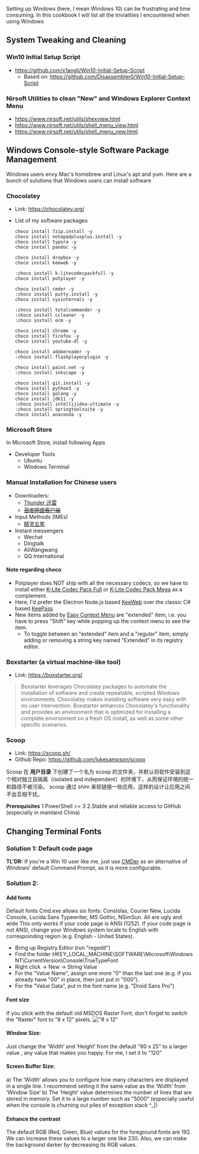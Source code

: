 Setting up Windows (here, I mean Windows 10) can be frustrating and time consuming. In this cookbook I will list all the trivialities I encountered when using Windows

## System Tweaking and Cleaning
### Win10 Initial Setup Script
* https://github.com/x1angli/Win10-Initial-Setup-Script
   * Based on: https://github.com/Disassembler0/Win10-Initial-Setup-Script

### Nirsoft Utilities to clean "New" and Windows Explorer Context Menu
* https://www.nirsoft.net/utils/shexview.html
* https://www.nirsoft.net/utils/shell_menu_view.html
* https://www.nirsoft.net/utils/shell_menu_new.html

## Windows Console-style Software Package Management
Windows users envy Mac's homebrew and Linux's apt and yum. Here are a bunch of sulutions that Windows users can install software

### Chocolatey
* Link: https://chocolatey.org/

* List of my software packages

      choco install 7zip.install -y
      choco install notepadplusplus.install -y
      choco install typora -y
      choco install pandoc -y

      choco install dropbox -y
      choco install keeweb -y
      
      :choco install k-litecodecpackfull -y
      choco install potplayer -y
      
      choco install cmder -y
      :choco install putty.install -y
      choco install sysinternals -y
      
      :choco install totalcommander -y
      :choco install ccleaner -y
      :choco install ecm -y
      
      choco install chrome -y
      choco install firefox -y
      choco install youtube-dl -y

      choco install adobereader -y
      :choco install flashplayerplugin -y
      
      choco install paint.net -y
      :choco install inkscape -y
      
      choco install git.install -y
      choco install python3 -y
      choco install golang -y
      choco install jdk11 -y
      :choco install intellijidea-ultimate -y
      :choco install springtoolsuite -y 
      choco install anaconda -y 

### Microsoft Store
In Microsoft Store, install following Apps
* Developer Tools
    * Ubuntu
    * Windows Terminal
    
### Manual Installation for Chinese users
* Downloaders: 
    * [Thunder 迅雷](http://u.xunlei.com/)
    * ~~[百度网盘客户端](https://pandownload.com/)~~
* Input Methods (IMEs) 
    * [精灵五笔](http://www.jlwubi.com/)
* Instant messengers
    * Wechat
    * Dingtalk 
    * AliWangwang
    * QQ International

#### Note regarding choco
* Potplayer does NOT ship with all the necessary codecs, so we have to install either [K-Lite Codec Pack Full](https://chocolatey.org/packages/k-litecodecpackfull) or [K-Lite Codec Pack Mega](https://chocolatey.org/packages/k-litecodecpackmega) as a complement.
* Here, I'd prefer the Electron Node.js based [KeeWeb](https://keeweb.info/) over the classic C# based [KeePass](https://keepass.info/)
* New items added by [Easy Context Menu](https://chocolatey.org/packages/ecm) are "extended" item, i.e. you have to press "Shift" key while popping up the context menu to see the item. 
    * To toggle between an "extended" item and a "regular" item, simply adding or removing a string key named "Extended" in its registry editor.

### Boxstarter (a virtual machine-like tool)
* Link: https://boxstarter.org/
> Boxstarter leverages Chocolatey packages to automate the installation of software and create repeatable, scripted Windows environments. Chocolatey makes installing software very easy with no user intervention. Boxstarter enhances Chocolatey's functionality and provides an environment that is optimized for installing a complete environment on a fresh OS install, as well as some other specific scenarios.

### Scoop
* Link: https://scoop.sh/
* Github Repo: https://github.com/lukesampson/scoop

Scoop 在 __用户目录__ 下创建了一个名为 scoop 的文件夹，并默认将软件安装到这个相对独立且隔离（isolated and independent）的环境下，从而保证环境的统一和路径不被污染。
scoop 通过 shim 来软链接一些应用，这样的设计让应用之间不会互相干扰。

__Prerequisites__ 
1.PowerShell >= 3
2.Stable and reliable access to GitHub (especially in mainland China)



## Changing Terminal Fonts
### Solution 1: Default code page 
__TL'DR:__ If you're a Win 10 user like me, just use [CMDer](http://cmder.net/) as an alternative of Windows' default Command Prompt, as it is more configurable.

### Solution 2: 

#### Add fonts
Default fonts Cmd.exe allows six fonts: Conslolas, Courier New, Lucida Console, Lucida Sans Typewriter, MS Gothic, NSimSun. All are ugly and wide
This only works if your code page is ANSI (1252). 
If your code page is not ANSI, change your Windows system locale to English with correspoinding region (e.g. English - United States).

* Bring up Registry Editor (run "regedit")
* Find the folder HKEY_LOCAL_MACHINE\SOFTWARE\Microsoft\Windows NT\CurrentVersion\Console\TrueTypeFont
* Right click -> New -> String Value
* For the "Value Name", assign one more "0" than the last one (e.g. if you already have "00" in place, then just put in "000").
* For the "Value Data", put in the font name (e.g. "Droid Sans Pro")

#### Font size
If you stick with the default old MSDOS Raster Font, don't forget to switch the "Raster" font to "8 x 12" pixels.
!["8 x 12"](http://www.pagestart.com/images/386_Win7_CommandPrompt-03.jpg)


#### Window Size:
Just change the ‘Width’ and ‘Height’ from the default "80 x 25" to a larger value , any value that makes you happy. For me, I set it to "120"

#### Screen Buffer Size:
a) The ‘Width’ allows you to configure how many characters are displayed in a single line. I recommend setting it the same value as the ‘Width’ from ‘Window Size’
b) The ‘Height’ value determines the number of lines that are stored in memory. Set it to a large number such as "5000" (especially useful when the console is churning out piles of exception stack ^_|) 

#### Enhance the contrast
The default  RGB (Red, Green, Blue) values for the foreground fonts are 192. We can increase these values to a larger one like 230.
Also, we can make the background darker by decreasing its RGB values.



